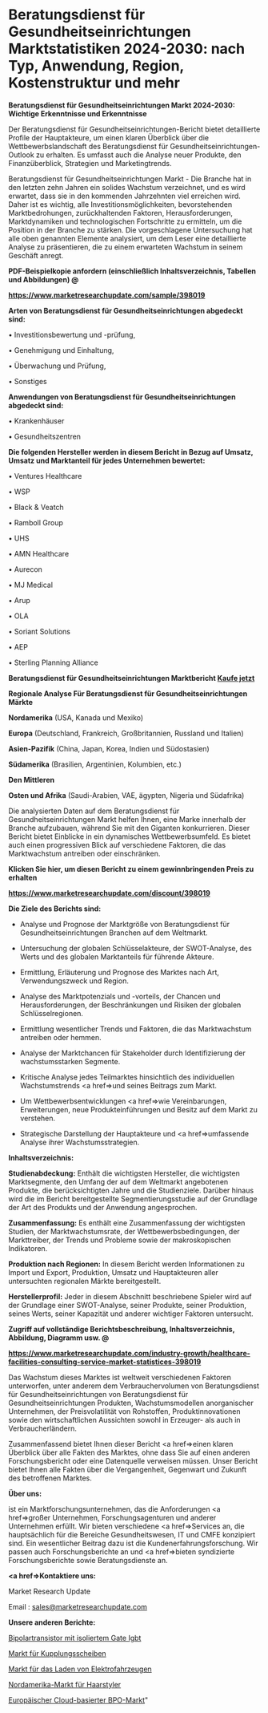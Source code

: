# Beratungsdienst für Gesundheitseinrichtungen Marktstatistiken 2024-2030: nach Typ, Anwendung, Region, Kostenstruktur und mehr

<strong>Beratungsdienst für Gesundheitseinrichtungen Markt 2024-2030: Wichtige Erkenntnisse und Erkenntnisse</strong>

Der Beratungsdienst für Gesundheitseinrichtungen-Bericht bietet detaillierte Profile der Hauptakteure, um einen klaren Überblick über die Wettbewerbslandschaft des Beratungsdienst für Gesundheitseinrichtungen-Outlook zu erhalten. Es umfasst auch die Analyse neuer Produkte, den Finanzüberblick, Strategien und Marketingtrends.

Beratungsdienst für Gesundheitseinrichtungen Markt - Die Branche hat in den letzten zehn Jahren ein solides Wachstum verzeichnet, und es wird erwartet, dass sie in den kommenden Jahrzehnten viel erreichen wird. Daher ist es wichtig, alle Investitionsmöglichkeiten, bevorstehenden Marktbedrohungen, zurückhaltenden Faktoren, Herausforderungen, Marktdynamiken und technologischen Fortschritte zu ermitteln, um die Position in der Branche zu stärken. Die vorgeschlagene Untersuchung hat alle oben genannten Elemente analysiert, um dem Leser eine detaillierte Analyse zu präsentieren, die zu einem erwarteten Wachstum in seinem Geschäft anregt.



<strong><b>PDF-Beispielkopie anfordern (einschließlich Inhaltsverzeichnis, Tabellen und Abbildungen) @ </b></strong>

<strong><a href=https://www.marketresearchupdate.com/sample/398019>

<strong>https://www.marketresearchupdate.com/sample/398019</u></a></strong></strong>



<strong>Arten von Beratungsdienst für Gesundheitseinrichtungen abgedeckt sind:</strong>

• Investitionsbewertung und -prüfung,

• Genehmigung und Einhaltung,

• Überwachung und Prüfung,

• Sonstiges



<strong>Anwendungen von Beratungsdienst für Gesundheitseinrichtungen abgedeckt sind:</strong>

• Krankenhäuser

• Gesundheitszentren



<strong>Die folgenden Hersteller werden in diesem Bericht in Bezug auf Umsatz, Umsatz und Marktanteil für jedes Unternehmen bewertet:</strong>

• Ventures Healthcare

• WSP

• Black & Veatch

• Ramboll Group

• UHS

• AMN Healthcare

• Aurecon

• MJ Medical

• Arup

• OLA

• Soriant Solutions

• AEP

• Sterling Planning Alliance



<strong>Beratungsdienst für Gesundheitseinrichtungen Marktbericht <a href=https://www.marketresearchupdate.com/buynow/398019>Kaufe jetzt</a></strong>



<strong>Regionale Analyse Für Beratungsdienst für Gesundheitseinrichtungen Märkte</strong>



<strong>Nordamerika</strong> (USA, Kanada und Mexiko)



<strong>Europa</strong> (Deutschland, Frankreich, Großbritannien, Russland und Italien)



<strong>Asien-Pazifik</strong> (China, Japan, Korea, Indien und Südostasien)



<strong>Südamerika</strong> (Brasilien, Argentinien, Kolumbien, etc.)



<strong>Den Mittleren</strong> 

<strong>Osten und Afrika</strong> (Saudi-Arabien, VAE, ägypten, Nigeria und Südafrika)

Die analysierten Daten auf dem Beratungsdienst für Gesundheitseinrichtungen Markt helfen Ihnen, eine Marke innerhalb der Branche aufzubauen, während Sie mit den Giganten konkurrieren. Dieser Bericht bietet Einblicke in ein dynamisches Wettbewerbsumfeld. Es bietet auch einen progressiven Blick auf verschiedene Faktoren, die das Marktwachstum antreiben oder einschränken.



<strong>Klicken Sie hier, um diesen Bericht zu einem gewinnbringenden Preis zu erhalten
</strong>

<strong><a href=https://www.marketresearchupdate.com/discount/398019>https://www.marketresearchupdate.com/discount/398019</b></u></strong></a>



<strong>Die Ziele des Berichts sind:</strong>

- Analyse und Prognose der Marktgröße von Beratungsdienst für Gesundheitseinrichtungen Branchen auf dem Weltmarkt.

- Untersuchung der globalen Schlüsselakteure, der SWOT-Analyse, des Werts und des globalen Marktanteils für führende Akteure.

- Ermittlung, Erläuterung und Prognose des Marktes nach Art, Verwendungszweck und Region.

- Analyse des Marktpotenzials und -vorteils, der Chancen und Herausforderungen, der Beschränkungen und Risiken der globalen Schlüsselregionen.

- Ermittlung wesentlicher Trends und Faktoren, die das Marktwachstum antreiben oder hemmen.

- Analyse der Marktchancen für Stakeholder durch Identifizierung der wachstumsstarken Segmente.

- Kritische Analyse jedes Teilmarktes hinsichtlich des individuellen Wachstumstrends <a href=>und</a> seines Beitrags zum Markt.

- Um Wettbewerbsentwicklungen <a href=>wie</a> Vereinbarungen, Erweiterungen, neue Produkteinführungen und Besitz auf dem Markt zu verstehen.

- Strategische Darstellung der Hauptakteure und <a href=>umfas</a>sende Analyse ihrer Wachstumsstrategien.



<strong>Inhaltsverzeichnis:</strong>



<strong>Studienabdeckung:</strong> Enthält die wichtigsten Hersteller, die wichtigsten Marktsegmente, den Umfang der auf dem Weltmarkt angebotenen Produkte, die berücksichtigten Jahre und die Studienziele. Darüber hinaus wird die im Bericht bereitgestellte Segmentierungsstudie auf der Grundlage der Art des Produkts und der Anwendung angesprochen.



<strong>Zusammenfassung:</strong> Es enthält eine Zusammenfassung der wichtigsten Studien, der Marktwachstumsrate, der Wettbewerbsbedingungen, der Markttreiber, der Trends und Probleme sowie der makroskopischen Indikatoren.



<strong>Produktion nach Regionen:</strong> In diesem Bericht werden Informationen zu Import und Export, Produktion, Umsatz und Hauptakteuren aller untersuchten regionalen Märkte bereitgestellt.



<strong>Herstellerprofil:</strong> Jeder in diesem Abschnitt beschriebene Spieler wird auf der Grundlage einer SWOT-Analyse, seiner Produkte, seiner Produktion, seines Werts, seiner Kapazität und anderer wichtiger Faktoren untersucht.



<strong><b>Zugriff auf vollständige Berichtsbeschreibung, Inhaltsverzeichnis, Abbildung, Diagramm usw. @ </b></strong>

<strong><a href=https://www.marketresearchupdate.com/industry-growth/healthcare-facilities-consulting-service-market-statistices-398019>https://www.marketresearchupdate.com/industry-growth/healthcare-facilities-consulting-service-market-statistices-398019</a></strong>

Das Wachstum dieses Marktes ist weltweit verschiedenen Faktoren unterworfen, unter anderem dem Verbrauchervolumen von Beratungsdienst für Gesundheitseinrichtungen von Beratungsdienst für Gesundheitseinrichtungen Produkten, Wachstumsmodellen anorganischer Unternehmen, der Preisvolatilität von Rohstoffen, Produktinnovationen sowie den wirtschaftlichen Aussichten sowohl in Erzeuger- als auch in Verbraucherländern.

Zusammenfassend bietet Ihnen dieser Bericht <a href=>einen</a> klaren Überblick über alle Fakten des Marktes, ohne dass Sie auf einen anderen Forschungsbericht oder eine Datenquelle verweisen müssen. Unser Bericht bietet Ihnen alle Fakten über die Vergangenheit, Gegenwart und Zukunft des betroffenen Marktes.



<strong>Über uns:</strong>

 ist ein Marktforschungsunternehmen, das die Anforderungen <a href=>großer</a> Unternehmen, Forschungsagenturen und anderer Unternehmen erfüllt. Wir bieten verschiedene <a href=>Services</a> an, die hauptsächlich für die Bereiche Gesundheitswesen, IT und CMFE konzipiert sind. Ein wesentlicher Beitrag dazu ist die Kundenerfahrungsforschung. Wir passen auch Forschungsberichte an und <a href=>bieten</a> syndizierte Forschungsberichte sowie Beratungsdienste an.



<strong><a href=>Kontaktiere uns:</a></strong>

Market Research Update

Email : sales@marketresearchupdate.com



<strong>Unsere anderen Berichte:</strong>

<a href=https://www.linkedin.com/pulse/insulated-gate-bipolar-transistor-igbt>Bipolartransistor mit isoliertem Gate Igbt</a>

<a href=https://www.linkedin.com/pulse/clutch-disc-market-research-report>Markt für Kupplungsscheiben</a>

<a href=https://www.linkedin.com/pulse/electric-vehicle-charging-market-size-trends>Markt für das Laden von Elektrofahrzeugen</a>

<a href=https://www.linkedin.com/pulse/north-america-hair-stylers-market-2023-comprehensive>Nordamerika-Markt für Haarstyler</a>

<a href=https://www.linkedin.com/pulse/europe-cloud-based-bpo-market-2023-thriving>Europäischer Cloud-basierter BPO-Markt</a>"
